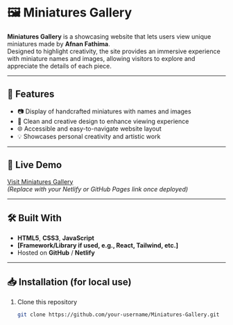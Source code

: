 # 🖼️ Miniatures Gallery

**Miniatures Gallery** is a showcasing website that lets users view unique miniatures made by **Afnan Fathima**.  
Designed to highlight creativity, the site provides an immersive experience with miniature names and images, allowing visitors to explore and appreciate the details of each piece.

---

## 🌟 Features
- 📷 Display of handcrafted miniatures with names and images  
- 🎨 Clean and creative design to enhance viewing experience  
- 🌐 Accessible and easy-to-navigate website layout  
- 💡 Showcases personal creativity and artistic work  

---

## 🚀 Live Demo
[Visit Miniatures Gallery](https://your-deployed-link.com)  
*(Replace with your Netlify or GitHub Pages link once deployed)*

---

## 🛠️ Built With
- **HTML5**, **CSS3**, **JavaScript**  
- **[Framework/Library if used, e.g., React, Tailwind, etc.]**  
- Hosted on **GitHub** / **Netlify**

---

## 📥 Installation (for local use)
1. Clone this repository  
   ```bash
   git clone https://github.com/your-username/Miniatures-Gallery.git
